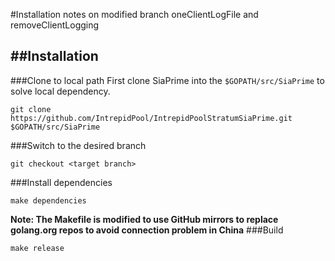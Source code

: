 #Installation notes on modified branch oneClientLogFile and removeClientLogging

##Installation
----
###Clone to local path
First clone SiaPrime into the `$GOPATH/src/SiaPrime` to solve local dependency.

```
git clone https://github.com/IntrepidPool/IntrepidPoolStratumSiaPrime.git $GOPATH/src/SiaPrime
```
###Switch to the desired branch
```
git checkout <target branch>
```
###Install dependencies
```
make dependencies
```
**Note: The Makefile is modified to use GitHub mirrors to replace golang.org repos to avoid connection problem in China**
###Build
```
make release
```
